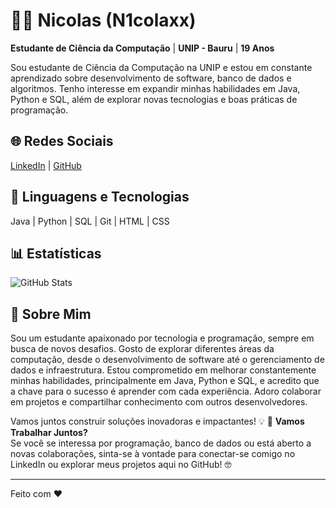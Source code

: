 # 👨‍💻 Nicolas (N1colaxx)  
**Estudante de Ciência da Computação** | **UNIP - Bauru** | **19 Anos**

Sou estudante de Ciência da Computação na UNIP e estou em constante aprendizado sobre desenvolvimento de software, banco de dados e algoritmos. Tenho interesse em expandir minhas habilidades em Java, Python e SQL, além de explorar novas tecnologias e boas práticas de programação.

## 🌐 Redes Sociais  
[LinkedIn](#) | [GitHub](https://github.com/N1colaxx)

## 🤖 Linguagens e Tecnologias  
Java | Python | SQL | Git | HTML | CSS

## 📊 Estatísticas  
![GitHub Stats](https://github-readme-stats.vercel.app/api?username=N1colaxx&show_icons=true&hide_title=true&hide_border=true&count_private=true&theme=radical)

## 💬 Sobre Mim  
Sou um estudante apaixonado por tecnologia e programação, sempre em busca de novos desafios. Gosto de explorar diferentes áreas da computação, desde o desenvolvimento de software até o gerenciamento de dados e infraestrutura. Estou comprometido em melhorar constantemente minhas habilidades, principalmente em Java, Python e SQL, e acredito que a chave para o sucesso é aprender com cada experiência. Adoro colaborar em projetos e compartilhar conhecimento com outros desenvolvedores.

Vamos juntos construir soluções inovadoras e impactantes! 💡
🚀 **Vamos Trabalhar Juntos?**  
Se você se interessa por programação, banco de dados ou está aberto a novas colaborações, sinta-se à vontade para conectar-se comigo no LinkedIn ou explorar meus projetos aqui no GitHub! 🤓

---

Feito com ❤️
